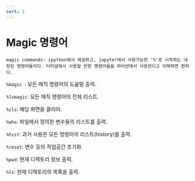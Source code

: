 ```yaml
---
sort: 2
---
```


# Magic 명령어

```note
magic commands: ipython에서 제공하고, jupyter에서 사용가능한 '%'로 시작하는 내장된 명령어들이다. 터미널에서 사용할 만한 명령어들을 파이썬에서 사용한다고 이해하면 편하다.
```



`%magic `: 모든 매직 명령어의 도움말 출력.

`%lsmagic`: 모든 매직 명령어의 전체 리스트.

`%cls`: 해당 화면을 클리어.

`%who`: 파일에서 정의한 변수들의 리스트를 출력.

`%hist`: 과거 사용한 모든 명령어의 리스트(history)를 출력.

`%reset`: 변수 등의 작업공간 초기화.

`%pwd`: 현재 디렉토리 정보 출력.

`%ls`: 현재 디렉토리의 목록을 출력.